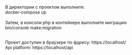 В директории с проектом выполните:<br>
docker-compose up<br><br>
Затем, в консоли php в контейнере выполните миграцию<br>
bin/console make:migration<br><br>

Проект доступен в браузере по фдресу: https://localhost/<br>
Api platform: https://localhost/api
